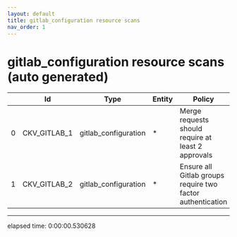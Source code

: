 ```yaml
---
layout: default
title: gitlab_configuration resource scans
nav_order: 1
---
```


# gitlab_configuration resource scans (auto generated)

|    | Id           | Type                 | Entity   | Policy                                                     | IaC                  |
|----|--------------|----------------------|----------|------------------------------------------------------------|----------------------|
|  0 | CKV_GITLAB_1 | gitlab_configuration | *        | Merge requests should require at least 2 approvals         | gitlab_configuration |
|  1 | CKV_GITLAB_2 | gitlab_configuration | *        | Ensure all Gitlab groups require two factor authentication | gitlab_configuration |


---


elapsed time: 0:00:00.530628
